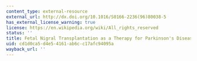 ```yaml
---
content_type: external-resource
external_url: http://dx.doi.org/10.1016/S0166-2236(96)80038-5
has_external_license_warning: true
license: https://en.wikipedia.org/wiki/All_rights_reserved
status: ''
title: Fetal Nigral Transplantation as a Therapy for Parkinson's Disease
uid: cd1d0ca5-d4e5-4161-ab6c-c17afc94095a
wayback_url: ''
---
```

